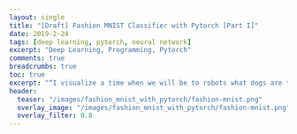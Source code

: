 ```yaml
---
layout: single
title: "[Draft] Fashion MNIST Classifier with Pytorch [Part I]"
date: 2019-2-24
tags: [deep learning, pytorch, neural network]
excerpt: "Deep Learning, Programming, Pytorch"
comments: true
breadcrumbs: true
toc: true
excerpt: "“I visualize a time when we will be to robots what dogs are to humans, and I’m rooting for the machines.” —Claude Shannon"
header:
  teaser: "/images/fashion_mnist_with_pytorch/fashion-mnist.png"
  overlay_image: "/images/fashion_mnist_with_pytorch/fashion-mnist.png"
  overlay_filter: 0.8
---
```

